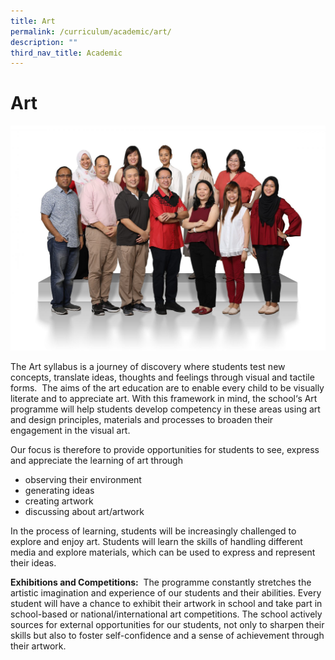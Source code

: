 ```yaml
---
title: Art
permalink: /curriculum/academic/art/
description: ""
third_nav_title: Academic
---
```

# **Art**


![](/images/Aesthetics-Craft-N-Technology-1536x1097.jpg)

The Art syllabus is a journey of discovery where students test new concepts, translate ideas, thoughts and feelings through visual and tactile forms.  The aims of the art education are to enable every child to be visually literate and to appreciate art. With this framework in mind, the school‘s Art programme will help students develop competency in these areas using art and design principles, materials and processes to broaden their engagement in the visual art.

Our focus is therefore to provide opportunities for students to see, express and appreciate the learning of art through

*   observing their environment
*   generating ideas
*   creating artwork
*   discussing about art/artwork

In the process of learning, students will be increasingly challenged to explore and enjoy art. Students will learn the skills of handling different media and explore materials, which can be used to express and represent their ideas.

**Exhibitions and Competitions:**  The programme constantly stretches the artistic imagination and experience of our students and their abilities. Every student will have a chance to exhibit their artwork in school and take part in school-based or national/international art competitions. The school actively sources for external opportunities for our students, not only to sharpen their skills but also to foster self-confidence and a sense of achievement through their artwork.